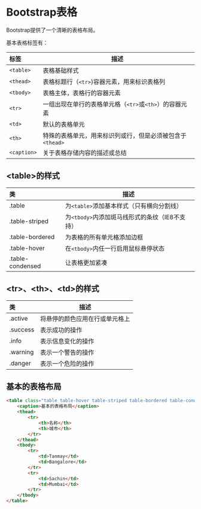 # Bootstrap表格

Bootstrap提供了一个清晰的表格布局。

基本表格标签有：

|标签|描述|
|:---|---|
|`<table>`|表格基础样式|
|`<thead>`|表格标题行（`<tr>`)容器元素，用来标识表格列|
|`<tbody>`|表格主体，表格行的容器元素|
|`<tr>`|一组出现在单行的表格单元格（`<tr>`或`<th>`）的容器元素|
|`<td>`|默认的表格单元|
|`<th>`|特殊的表格单元，用来标识列或行，但是必须被包含于`<thead>`|
|`<caption>`|关于表格存储内容的描述或总结|

## &lt;table&gt;的样式

|类|描述|
|:---|---|
|.table|为`<table>`添加基本样式（只有横向分割线）|
|.table-striped|为`<tbody>`内添加斑马线形式的条纹（IE8不支持）|
|.table-bordered|为表格的所有单元格添加边框|
|.table-hover|在`<tbody>`内任一行启用鼠标悬停状态|
|.table-condensed|让表格更加紧凑|

## &lt;tr&gt;、&lt;th&gt;、&lt;td&gt;的样式

|类|描述|
|:---|---|
|.active|将悬停的颜色应用在行或单元格上|
|.success|表示成功的操作|
|.info|表示信息变化的操作|
|.warning|表示一个警告的操作|
|.danger|表示一个危险的操作|

## 基本的表格布局

``` html
<table class="table table-hover table-striped table-bordered table-condensed">
    <caption>基本的表格布局</caption>
    <thead>
        <tr>
            <th>名称</th>
            <th>城市</th>
        </tr>
    </thead>
    <tbody>
        <tr>
            <td>Tanmay</td>
            <td>Bangalore</td>
        </tr>
        <tr>
            <td>Sachin</td>
            <td>Mumbai</td>
        </tr>
    </tbody>
</table>
```
